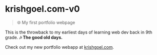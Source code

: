 # krishgoel.com-v0
> 🌐 My first portfolio webpage

This is the throwback to my earliest days of learning web dev back in 9th grade. **🎶 The good old days.**

Check out my new portfolio webapp at [krishgoel.com](https://krishgoel.com).
